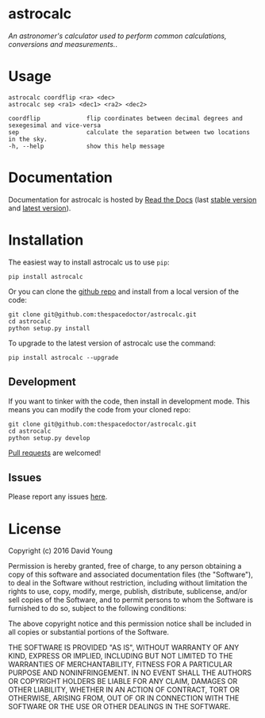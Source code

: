 astrocalc
=========

*An astronomer's calculator used to perform common calculations,
conversions and measurements.*.

Usage
=====

    astrocalc coordflip <ra> <dec>
    astrocalc sep <ra1> <dec1> <ra2> <dec2>

    coordflip             flip coordinates between decimal degrees and sexegesimal and vice-versa
    sep                   calculate the separation between two locations in the sky.
    -h, --help            show this help message

Documentation
=============

Documentation for astrocalc is hosted by [Read the
Docs](http://astrocalc.readthedocs.org/en/stable/) (last [stable
version](http://astrocalc.readthedocs.org/en/stable/) and [latest
version](http://astrocalc.readthedocs.org/en/latest/)).

Installation
============

The easiest way to install astrocalc us to use `pip`:

    pip install astrocalc

Or you can clone the [github
repo](https://github.com/thespacedoctor/astrocalc) and install from a
local version of the code:

    git clone git@github.com:thespacedoctor/astrocalc.git
    cd astrocalc
    python setup.py install

To upgrade to the latest version of astrocalc use the command:

    pip install astrocalc --upgrade

Development
-----------

If you want to tinker with the code, then install in development mode.
This means you can modify the code from your cloned repo:

    git clone git@github.com:thespacedoctor/astrocalc.git
    cd astrocalc
    python setup.py develop

[Pull requests](https://github.com/thespacedoctor/astrocalc/pulls) are
welcomed!

Issues
------

Please report any issues
[here](https://github.com/thespacedoctor/astrocalc/issues).

License
=======

Copyright (c) 2016 David Young

Permission is hereby granted, free of charge, to any person obtaining a
copy of this software and associated documentation files (the
"Software"), to deal in the Software without restriction, including
without limitation the rights to use, copy, modify, merge, publish,
distribute, sublicense, and/or sell copies of the Software, and to
permit persons to whom the Software is furnished to do so, subject to
the following conditions:

The above copyright notice and this permission notice shall be included
in all copies or substantial portions of the Software.

THE SOFTWARE IS PROVIDED "AS IS", WITHOUT WARRANTY OF ANY KIND, EXPRESS
OR IMPLIED, INCLUDING BUT NOT LIMITED TO THE WARRANTIES OF
MERCHANTABILITY, FITNESS FOR A PARTICULAR PURPOSE AND NONINFRINGEMENT.
IN NO EVENT SHALL THE AUTHORS OR COPYRIGHT HOLDERS BE LIABLE FOR ANY
CLAIM, DAMAGES OR OTHER LIABILITY, WHETHER IN AN ACTION OF CONTRACT,
TORT OR OTHERWISE, ARISING FROM, OUT OF OR IN CONNECTION WITH THE
SOFTWARE OR THE USE OR OTHER DEALINGS IN THE SOFTWARE.
